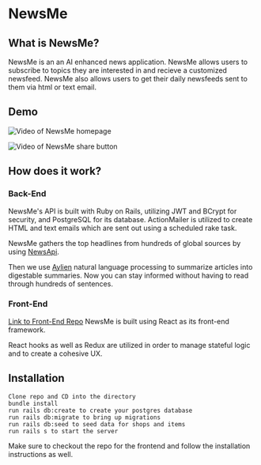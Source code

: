 # NewsMe

## What is NewsMe?
NewsMe is an an AI enhanced news application. NewsMe allows users to subscribe to topics they are interested in and recieve a customized newsfeed. NewsMe also allows users to get their daily newsfeeds sent to them via html or text email.


## Demo

![Video of NewsMe homepage](https://imgur.com/DNum9wm.gif)

![Video of NewsMe share button](https://imgur.com/3csal1d.gif)


## How does it work?
### Back-End

NewsMe's API is built with Ruby on Rails, utilizing JWT and BCrypt for security, and PostgreSQL for its database. ActionMailer is utilized to create HTML and text emails which are sent out using a scheduled rake task.

NewsMe gathers the top headlines from hundreds of
global sources by using [NewsApi](https://newsapi.org/).

Then we use [Aylien](https://aylien.com/) natural language processing to summarize articles into digestable summaries. Now you can stay informed without having to read through hundreds of sentences.

### Front-End
[Link to Front-End Repo](https://github.com/wukrit/newsme-frontend)
NewsMe is built using React as its front-end framework.

React hooks as well as Redux are utilized in order to manage stateful logic and to create a cohesive UX.



## Installation

    Clone repo and CD into the directory
    bundle install
    run rails db:create to create your postgres database
    run rails db:migrate to bring up migrations
    run rails db:seed to seed data for shops and items
    run rails s to start the server

Make sure to checkout the repo for the frontend and follow the installation instructions as well.
